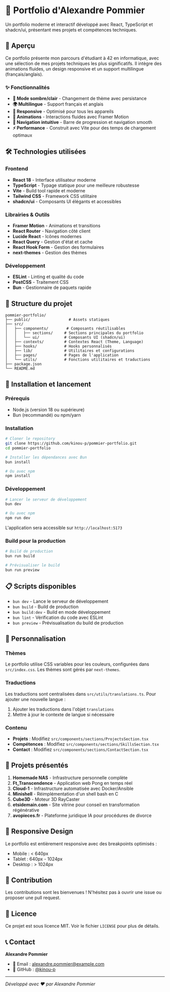 # 🌟 Portfolio d'Alexandre Pommier

Un portfolio moderne et interactif développé avec React, TypeScript et shadcn/ui, présentant mes projets et compétences techniques.

## 🚀 Aperçu

Ce portfolio présente mon parcours d'étudiant à 42 en informatique, avec une sélection de mes projets techniques les plus significatifs. Il intègre des animations fluides, un design responsive et un support multilingue (français/anglais).

### ✨ Fonctionnalités

- **🌙 Mode sombre/clair** - Changement de thème avec persistance
- **🌍 Multilingue** - Support français et anglais
- **📱 Responsive** - Optimisé pour tous les appareils
- **🎨 Animations** - Interactions fluides avec Framer Motion
- **🎯 Navigation intuitive** - Barre de progression et navigation smooth
- **⚡ Performance** - Construit avec Vite pour des temps de chargement optimaux

## 🛠️ Technologies utilisées

### Frontend
- **React 18** - Interface utilisateur moderne
- **TypeScript** - Typage statique pour une meilleure robustesse
- **Vite** - Build tool rapide et moderne
- **Tailwind CSS** - Framework CSS utilitaire
- **shadcn/ui** - Composants UI élégants et accessibles

### Librairies & Outils
- **Framer Motion** - Animations et transitions
- **React Router** - Navigation côté client
- **Lucide React** - Icônes modernes
- **React Query** - Gestion d'état et cache
- **React Hook Form** - Gestion des formulaires
- **next-themes** - Gestion des thèmes

### Développement
- **ESLint** - Linting et qualité du code
- **PostCSS** - Traitement CSS
- **Bun** - Gestionnaire de paquets rapide

## 📁 Structure du projet

```
pommier-portfolio/
├── public/                 # Assets statiques
├── src/
│   ├── components/        # Composants réutilisables
│   │   ├── sections/     # Sections principales du portfolio
│   │   └── ui/           # Composants UI (shadcn/ui)
│   ├── contexts/         # Contextes React (Theme, Language)
│   ├── hooks/            # Hooks personnalisés
│   ├── lib/              # Utilitaires et configurations
│   ├── pages/            # Pages de l'application
│   └── utils/            # Fonctions utilitaires et traductions
├── package.json
└── README.md
```

## 🚀 Installation et lancement

### Prérequis
- Node.js (version 18 ou supérieure)
- Bun (recommandé) ou npm/yarn

### Installation

```bash
# Cloner le repository
git clone https://github.com/kinou-p/pommier-portfolio.git
cd pommier-portfolio

# Installer les dépendances avec Bun
bun install

# Ou avec npm
npm install
```

### Développement

```bash
# Lancer le serveur de développement
bun dev

# Ou avec npm
npm run dev
```

L'application sera accessible sur `http://localhost:5173`

### Build pour la production

```bash
# Build de production
bun run build

# Prévisualiser le build
bun run preview
```

## 📋 Scripts disponibles

- `bun dev` - Lance le serveur de développement
- `bun build` - Build de production
- `bun build:dev` - Build en mode développement
- `bun lint` - Vérification du code avec ESLint
- `bun preview` - Prévisualisation du build de production

## 🎨 Personnalisation

### Thèmes
Le portfolio utilise CSS variables pour les couleurs, configurées dans `src/index.css`. Les thèmes sont gérés par `next-themes`.

### Traductions
Les traductions sont centralisées dans `src/utils/translations.ts`. Pour ajouter une nouvelle langue :
1. Ajouter les traductions dans l'objet `translations`
2. Mettre à jour le contexte de langue si nécessaire

### Contenu
- **Projets** : Modifiez `src/components/sections/ProjectsSection.tsx`
- **Compétences** : Modifiez `src/components/sections/SkillsSection.tsx`
- **Contact** : Modifiez `src/components/sections/ContactSection.tsx`

## 🌟 Projets présentés

1. **Homemade NAS** - Infrastructure personnelle complète
2. **Ft_Transcendence** - Application web Pong en temps réel
3. **Cloud-1** - Infrastructure automatisée avec Docker/Ansible
4. **Minishell** - Réimplémentation d'un shell bash en C
5. **Cube3D** - Moteur 3D RayCaster
6. **etsidemain.com** - Site vitrine pour conseil en transformation régénérative
7. **avopieces.fr** - Plateforme juridique IA pour procédures de divorce

## 📱 Responsive Design

Le portfolio est entièrement responsive avec des breakpoints optimisés :
- Mobile : < 640px
- Tablet : 640px - 1024px
- Desktop : > 1024px

## 🤝 Contribution

Les contributions sont les bienvenues ! N'hésitez pas à ouvrir une issue ou proposer une pull request.

## 📄 Licence

Ce projet est sous licence MIT. Voir le fichier `LICENSE` pour plus de détails.

## 📞 Contact

**Alexandre Pommier**
- 📧 Email : [alexandre.pommier@example.com](mailto:alexandre.pommier@example.com)
- 💼 GitHub : [@kinou-p](https://github.com/kinou-p)

---

*Développé avec ❤️ par Alexandre Pommier*
